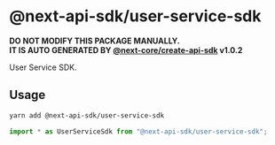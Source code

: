 # @next-api-sdk/user-service-sdk

**DO NOT MODIFY THIS PACKAGE MANUALLY.**  
**IT IS AUTO GENERATED BY [@next-core/create-api-sdk] v1.0.2**

User Service SDK.

## Usage

```bash
yarn add @next-api-sdk/user-service-sdk
```

```ts
import * as UserServiceSdk from "@next-api-sdk/user-service-sdk";
```

[@next-core/create-api-sdk]: https://github.com/easyops-cn/next-core/tree/master/packages/create-api-sdk
